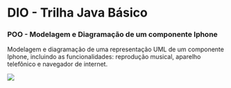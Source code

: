 # DIO - Trilha Java Básico

### POO - Modelagem e Diagramação de um componente Iphone

Modelagem e diagramação de uma representação UML de um componente Iphone, incluindo as funcionalidades: reprodução musical, aparelho telefônico e navegador de internet.

![](https://previews.dropbox.com/p/thumb/ACofNzRzY5tZfafPGvcPprGmFR7ObY2tO6WvIKV9PzccyRMPBOD5jHIvOE5VMJADLnifK8x1edWvTT9IeZeWQZ-KEdxzaJbZ2xE7ij281bpYsTuVHQ_gfUG6fcPm57lthN5QuuvBarGZhENcw0EXSSi6RlKTtNy-sbwhm-fIueB6FqUE5J_Seq-34wobPfItRkfa9YFPUeufcxSXXAWYpU1aL1tK3L-Ol3tArekaftQaS_7MFfnZvZ1OhfgZ7_lmO49BPJdQUrtgFsH5SvqzYhFuwU5WMMqLQ4htEMKfCHZB3GwuqKIAobbVHY8QCvmT69kQznkPpxCTzqHPRQtEVR-q/p.png?is_prewarmed=true)
